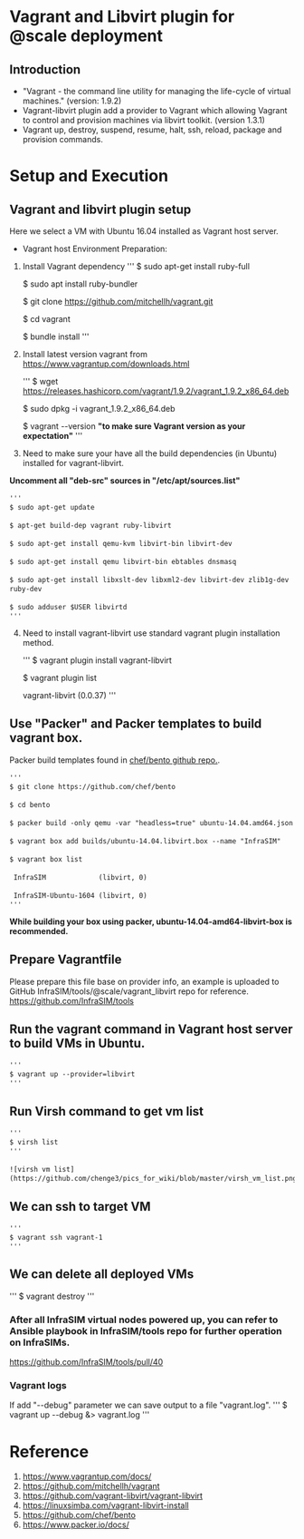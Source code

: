# Vagrant and Libvirt plugin for @scale deployment

## Introduction
* "Vagrant - the command line utility for managing the life-cycle of virtual machines." (version: 1.9.2)
* Vagrant-libvirt plugin add a provider to Vagrant which allowing Vagrant to control and provision machines via libvirt toolkit. (version 1.3.1)
* Vagrant up, destroy, suspend, resume, halt, ssh, reload, package and provision commands.

# Setup and Execution

## Vagrant and libvirt plugin setup
Here we select a VM with Ubuntu 16.04 installed as Vagrant host server.
* Vagrant host Environment Preparation: 
   
1.  Install Vagrant dependency
    '''	
    $ sudo apt-get install ruby-full

    $ sudo apt install ruby-bundler

    $ git clone https://github.com/mitchellh/vagrant.git

    $ cd vagrant

    $ bundle install
    '''

2.  Install latest version vagrant from https://www.vagrantup.com/downloads.html
    
    '''
    $ wget https://releases.hashicorp.com/vagrant/1.9.2/vagrant_1.9.2_x86_64.deb 

    $ sudo dpkg -i vagrant_1.9.2_x86_64.deb

    $ vagrant --version  **"to make sure Vagrant version as your expectation"**
    '''

3.  Need to make sure your have all the build dependencies (in Ubuntu) installed for vagrant-libvirt. 

  **Uncomment all "deb-src" sources in "/etc/apt/sources.list"**
     
    '''  
    $ sudo apt-get update

    $ apt-get build-dep vagrant ruby-libvirt

    $ sudo apt-get install qemu-kvm libvirt-bin libvirt-dev

    $ sudo apt-get install qemu libvirt-bin ebtables dnsmasq

    $ sudo apt-get install libxslt-dev libxml2-dev libvirt-dev zlib1g-dev ruby-dev

    $ sudo adduser $USER libvirtd
    '''


4.  Need to install vagrant-libvirt use standard vagrant plugin installation method.
    
    '''
    $ vagrant plugin install vagrant-libvirt

    $ vagrant plugin list
    
    vagrant-libvirt (0.0.37)
    '''

## Use "Packer" and Packer templates to build vagrant box.

   Packer build templates found in [ chef/bento github repo.](https://github.com/chef/bento).
    
    '''
    $ git clone https://github.com/chef/bento

    $ cd bento

    $ packer build -only qemu -var "headless=true" ubuntu-14.04.amd64.json

    $ vagrant box add builds/ubuntu-14.04.libvirt.box --name "InfraSIM"

    $ vagrant box list

     InfraSIM             (libvirt, 0)

     InfraSIM-Ubuntu-1604 (libvirt, 0)
    '''

  **While building your box using packer, ubuntu-14.04-amd64-libvirt-box is recommended.**
   
## Prepare Vagrantfile

Please prepare this file base on provider info, an example is uploaded to GitHub InfraSIM/tools/@scale/vagrant_libvirt repo for reference.
https://github.com/InfraSIM/tools

## Run the vagrant command in Vagrant host server to build VMs in Ubuntu.
    '''
    $ vagrant up --provider=libvirt
    '''

## Run Virsh command to get vm list
    '''
    $ virsh list
    '''

    ![virsh vm list](https://github.com/chenge3/pics_for_wiki/blob/master/virsh_vm_list.png)


## We can ssh to target VM
    '''
    $ vagrant ssh vagrant-1
    '''

## We can delete all deployed VMs 
   ''' 
   $ vagrant destroy
   '''

### After all InfraSIM virtual nodes powered up, you can refer to Ansible playbook in InfraSIM/tools repo for further operation on InfraSIMs. 
https://github.com/InfraSIM/tools/pull/40

### Vagrant logs
If add "--debug" parameter we can save output to a file "vagrant.log". 
   '''
   $ vagrant up --debug &> vagrant.log
   '''
# Reference
1. https://www.vagrantup.com/docs/
2. https://github.com/mitchellh/vagrant
3. https://github.com/vagrant-libvirt/vagrant-libvirt
4. https://linuxsimba.com/vagrant-libvirt-install
5. https://github.com/chef/bento
6. https://www.packer.io/docs/

